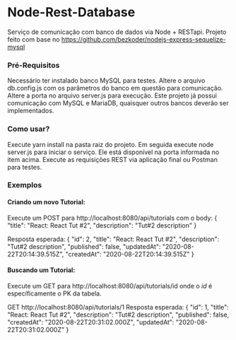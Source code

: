 # Node-Rest-Database

Serviço de comunicação com banco de dados via Node + RESTapi.
Projeto feito com base no https://github.com/bezkoder/nodejs-express-sequelize-mysql

### Pré-Requisitos

Necessário ter instalado banco MySQL para testes.
Altere o arquivo db.config.js com os parâmetros do banco em questão para comunicação.
Altere a porta no arquivo server.js para execução.
Este projeto já possui comunicação com MySQL e MariaDB, quaisquer outros bancos deverão ser implementados.

### Como usar?

Execute yarn install na pasta raiz do projeto.
Em seguida execute node server.js para iniciar o serviço. Ele está disponível na porta informada no item acima.
Execute as requisições REST via aplicação final ou Postman para testes.

### Exemplos

#### Criando um novo Tutorial:

Execute um POST para http://localhost:8080/api/tutorials com o body:
{
"title": "React: React Tut #2",
"description": "Tut#2 description"
}

Resposta esperada:
{
"id": 2,
"title": "React: React Tut #2",
"description": "Tut#2 description",
"published": false,
"updatedAt": "2020-08-22T20:14:39.515Z",
"createdAt": "2020-08-22T20:14:39.515Z"
}

#### Buscando um Tutorial:

Execute um GET para http://localhost:8080/api/tutorials/id onde o _id_ é específicamente o PK da tabela.

GET http://localhost:8080/api/tutorials/1
Resposta esperada:
{
"id": 1,
"title": "React: React Tut #2",
"description": "Tut#2 description",
"published": false,
"createdAt": "2020-08-22T20:31:02.000Z",
"updatedAt": "2020-08-22T20:31:02.000Z"
}
